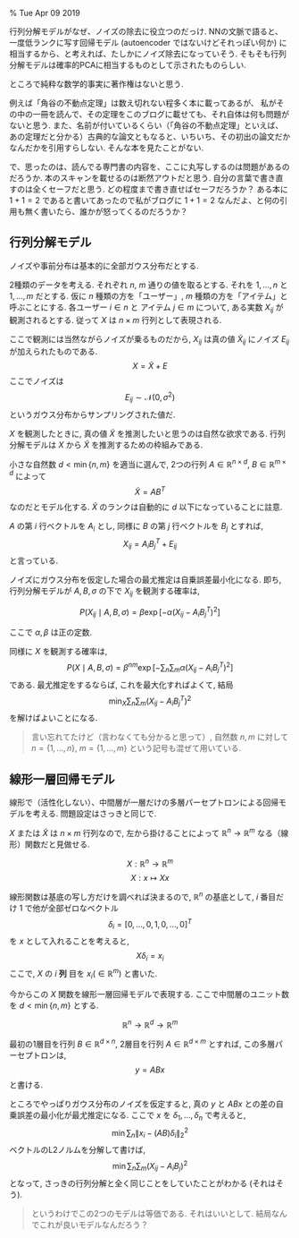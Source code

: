% Tue Apr 09 2019

行列分解モデルがなぜ、ノイズの除去に役立つのだっけ.
NNの文脈で語ると、一度低ランクに写す回帰モデル (autoencoder ではないけどそれっぽい何か) に相当するから、と考えれば、たしかにノイズ除去になっていそう.
そもそも行列分解モデルは確率的PCAに相当するものとして示されたものらしい.

ところで純粋な数学的事実に著作権はないと思う.

例えば「角谷の不動点定理」は数え切れない程多く本に載ってあるが、
私がその中の一冊を読んで、その定理をこのブログに載せても、それ自体は何も問題がないと思う.
また、名前が付いているくらい（「角谷の不動点定理」といえば、あの定理だと分かる）古典的な論文ともなると、いちいち、その初出の論文だかなんだかを引用すらしない.
そんな本を見たことがない.

で、思ったのは、読んでる専門書の内容を、ここに丸写しするのは問題があるのだろうか.
本のスキャンを載せるのは断然アウトだと思う.
自分の言葉で書き直すのは全くセーフだと思う.
どの程度まで書き直せばセーフだろうか？
ある本に $1+1=2$ であると書いてあったので私がブログに $1+1=2$ なんだよ、と何の引用も無く書いたら、誰かが怒ってくるのだろうか？

## 行列分解モデル

ノイズや事前分布は基本的に全部ガウス分布だとする.

2種類のデータを考える.
それぞれ $n$, $m$ 通りの値を取るとする.
それを $1,\ldots,n$ と $1,\ldots,m$ だとする.
仮に $n$ 種類の方を「ユーザー」, $m$ 種類の方を「アイテム」と呼ぶことにする.
各ユーザー $i \in n$ と アイテム $j \in m$ について, ある実数 $X_{ij}$ が観測されるとする.
従って $X$ は $n \times m$ 行列として表現される.

ここで観測には当然ながらノイズが乗るものだから, $X_{ij}$ は真の値 $\tilde{X}_{ij}$ にノイズ $E_{ij}$ が加えられたものである.
$$X = \tilde{X}+E$$
ここでノイズは
$$E_{ij} \sim \mathcal N(0, \sigma^2)$$
というガウス分布からサンプリングされた値だ.

$X$ を観測したときに, 真の値 $\tilde{X}$ を推測したいと思うのは自然な欲求である.
行列分解モデルは $X$ から $\tilde{X}$ を推測するための枠組みである.

小さな自然数
$d < \min\{n,m\}$
を適当に選んで,
2つの行列
$A \in \mathbb R^{n \times d}$,
$B \in \mathbb R^{m \times d}$
によって
$$\tilde{X} = A B^T$$
なのだとモデル化する.
$\tilde{X}$ のランクは自動的に $d$ 以下になっていることに註意.

$A$ の第 $i$ 行ベクトルを $A_i$ とし,
同様に $B$ の第 $j$ 行ベクトルを $B_j$ とすれば,
$$X_{ij} = A_i B_j^T + E_{ij}$$
と言っている.

ノイズにガウス分布を仮定した場合の最尤推定は自乗誤差最小化になる.
即ち,
行列分解モデルが $A,B,\sigma$ の下で $X_{ij}$ を観測する確率は,

$$P(X_{ij} \mid A,B,\sigma) =
\beta \exp\left[ - \alpha (X_{ij} - A_i B_j^T)^2 \right]$$

ここで $\alpha, \beta$ は正の定数.

同様に
$X$ を観測する確率は,
$$P(X \mid A,B,\sigma) =
\beta^{nm} \exp\left[ - \sum_n \sum_m \alpha (X_{ij} - A_i B_j^T)^2 \right]$$
である.
最尤推定をするならば, これを最大化すればよくて,
結局
$$\min_X \sum_n \sum_m (X_{ij} - A_i B_j^T)^2$$
を解けばよいことになる.

> 言い忘れてたけど（言わなくても分かると思って）,
> 自然数 $n, m$ に対して
> $n=\{1,\ldots,n\}$,
> $m=\{1,\ldots,m\}$
> という記号も混ぜて用いている.

## 線形一層回帰モデル

線形で（活性化しない）、中間層が一層だけの多層パーセプトロンによる回帰モデルを考える.
問題設定はさっきと同じで.

$X$ または $\tilde{X}$ は $n \times m$ 行列なので,
左から掛けることによって $\mathbb R^n \to \mathbb R^m$ なる（線形）関数だと見做せる.

$$X : \mathbb R^n \to \mathbb R^m$$
$$X : x \mapsto Xx$$

線形関数は基底の写し方だけを調べれば決まるので,
$\mathbb R^n$ の基底として, $i$ 番目だけ $1$ で他が全部ゼロなベクトル
$$\delta_i = \left[ 0,\ldots,0,1,0,\ldots,0 \right]^T$$
を $x$ として入れることを考えると,
$$X \delta_i = x_i$$
ここで, $X$ の $i$ **列** 目を $x_i ( \in \mathbb R^m)$ と書いた.

今からこの $X$ 関数を線形一層回帰モデルで表現する.
ここで中間層のユニット数を $d < \min\{n,m\}$ とする.

$$\mathbb R^n \to \mathbb R^d \to \mathbb R^m$$

最初の1層目を行列 $B \in \mathbb R^{d \times n}$,
2層目を行列 $A \in \mathbb R^{d  \times m}$ とすれば,
この多層パーセプトロンは,
$$y = ABx$$
と書ける.

ところでやっぱりガウス分布のノイズを仮定すると,
真の $y$ と $ABx$ との差の自乗誤差の最小化が最尤推定になる.
ここで $x$ を $\delta_1, \ldots, \delta_n$ で考えると,
$$\min \sum_n \| x_i - (AB) \delta_i \|_2^2$$
ベクトルのL2ノルムを分解して書けば,
$$\min \sum_n \sum_m ( X_{ij} - A_i B_j )^2$$
となって, さっきの行列分解と全く同じことをしていたことがわかる (それはそう).

> というわけでこの2つのモデルは等価である.
> それはいいとして.
> 結局なんでこれが良いモデルなんだろう？

